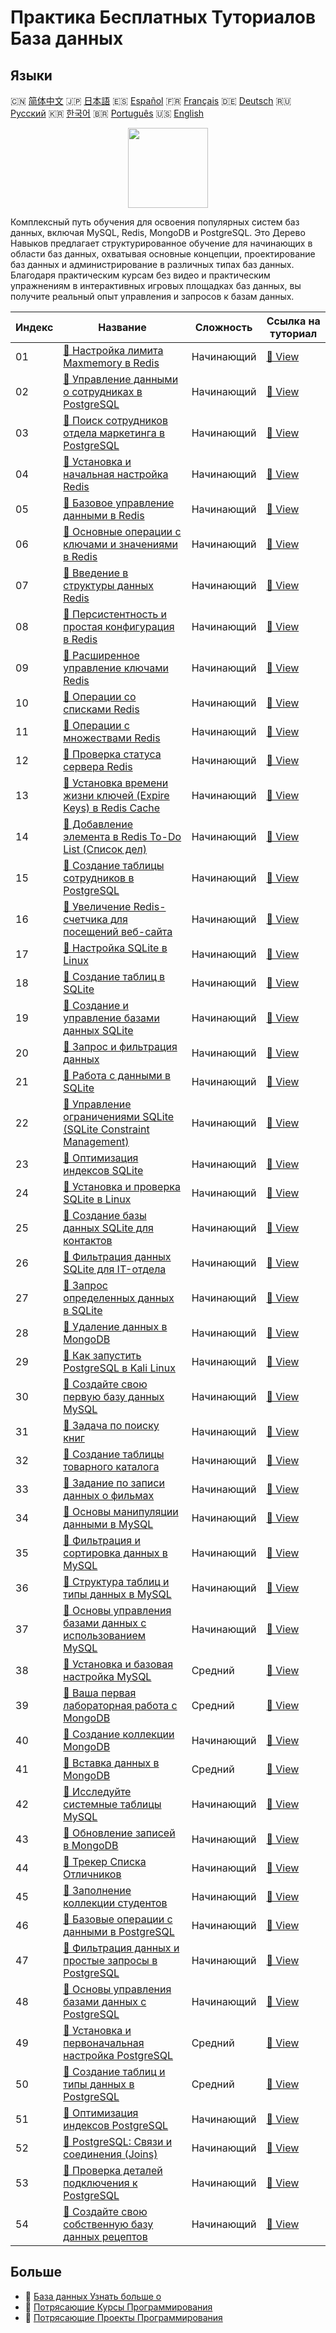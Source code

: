 # Практика Бесплатных Туториалов База данных

## Языки

🇨🇳 [简体中文](README_zh.md) 🇯🇵 [日本語](README_ja.md) 🇪🇸 [Español](README_es.md) 🇫🇷 [Français](README_fr.md) 🇩🇪 [Deutsch](README_de.md) 🇷🇺 [Русский](README_ru.md) 🇰🇷 [한국어](README_ko.md) 🇧🇷 [Português](README_pt.md) 🇺🇸 [English](README.md) 

<div align="center">
<img width="128px" src="https://file.labex.io/path/S2s0kYPxCISr.png">
</div>

Комплексный путь обучения для освоения популярных систем баз данных, включая MySQL, Redis, MongoDB и PostgreSQL. Это Дерево Навыков предлагает структурированное обучение для начинающих в области баз данных, охватывая основные концепции, проектирование баз данных и администрирование в различных типах баз данных. Благодаря практическим курсам без видео и практическим упражнениям в интерактивных игровых площадках баз данных, вы получите реальный опыт управления и запросов к базам данных.

|   Индекс | Название                                                                                                                                               | Сложность   | Ссылка на туториал                                                                                         |
|----------|--------------------------------------------------------------------------------------------------------------------------------------------------------|-------------|------------------------------------------------------------------------------------------------------------|
|       01 | [📖 Настройка лимита Maxmemory в Redis](https://labex.io/ru/tutorials/redis-configure-redis-maxmemory-limit-552162)                                    | Начинающий  | [🔗 View](https://labex.io/ru/tutorials/redis-configure-redis-maxmemory-limit-552162)                      |
|       02 | [📖 Управление данными о сотрудниках в PostgreSQL](https://labex.io/ru/tutorials/postgresql-manage-employee-data-in-postgresql-551130)                 | Начинающий  | [🔗 View](https://labex.io/ru/tutorials/postgresql-manage-employee-data-in-postgresql-551130)              |
|       03 | [📖 Поиск сотрудников отдела маркетинга в PostgreSQL](https://labex.io/ru/tutorials/postgresql-find-marketing-employees-in-postgresql-551146)          | Начинающий  | [🔗 View](https://labex.io/ru/tutorials/postgresql-find-marketing-employees-in-postgresql-551146)          |
|       04 | [📖 Установка и начальная настройка Redis](https://labex.io/ru/tutorials/redis-installation-and-initial-setup-of-redis-552075)                         | Начинающий  | [🔗 View](https://labex.io/ru/tutorials/redis-installation-and-initial-setup-of-redis-552075)              |
|       05 | [📖 Базовое управление данными в Redis](https://labex.io/ru/tutorials/redis-basic-data-management-in-redis-552076)                                     | Начинающий  | [🔗 View](https://labex.io/ru/tutorials/redis-basic-data-management-in-redis-552076)                       |
|       06 | [📖 Основные операции с ключами и значениями в Redis](https://labex.io/ru/tutorials/redis-basic-key-value-operations-in-redis-552077)                  | Начинающий  | [🔗 View](https://labex.io/ru/tutorials/redis-basic-key-value-operations-in-redis-552077)                  |
|       07 | [📖 Введение в структуры данных Redis](https://labex.io/ru/tutorials/redis-introduction-to-redis-data-structures-552078)                               | Начинающий  | [🔗 View](https://labex.io/ru/tutorials/redis-introduction-to-redis-data-structures-552078)                |
|       08 | [📖 Персистентность и простая конфигурация в Redis](https://labex.io/ru/tutorials/redis-persistence-and-simple-configuration-in-redis-552079)          | Начинающий  | [🔗 View](https://labex.io/ru/tutorials/redis-persistence-and-simple-configuration-in-redis-552079)        |
|       09 | [📖 Расширенное управление ключами Redis](https://labex.io/ru/tutorials/redis-redis-advanced-key-management-552094)                                    | Начинающий  | [🔗 View](https://labex.io/ru/tutorials/redis-redis-advanced-key-management-552094)                        |
|       10 | [📖 Операции со списками Redis](https://labex.io/ru/tutorials/redis-redis-list-operations-552098)                                                      | Начинающий  | [🔗 View](https://labex.io/ru/tutorials/redis-redis-list-operations-552098)                                |
|       11 | [📖 Операции с множествами Redis](https://labex.io/ru/tutorials/redis-redis-set-operations-552104)                                                     | Начинающий  | [🔗 View](https://labex.io/ru/tutorials/redis-redis-set-operations-552104)                                 |
|       12 | [📖 Проверка статуса сервера Redis](https://labex.io/ru/tutorials/redis-verify-redis-server-status-552152)                                             | Начинающий  | [🔗 View](https://labex.io/ru/tutorials/redis-verify-redis-server-status-552152)                           |
|       13 | [📖 Установка времени жизни ключей (Expire Keys) в Redis Cache](https://labex.io/ru/tutorials/redis-expire-keys-in-redis-cache-552156)                 | Начинающий  | [🔗 View](https://labex.io/ru/tutorials/redis-expire-keys-in-redis-cache-552156)                           |
|       14 | [📖 Добавление элемента в Redis To-Do List (Список дел)](https://labex.io/ru/tutorials/redis-add-item-to-redis-to-do-list-552161)                      | Начинающий  | [🔗 View](https://labex.io/ru/tutorials/redis-add-item-to-redis-to-do-list-552161)                         |
|       15 | [📖 Создание таблицы сотрудников в PostgreSQL](https://labex.io/ru/tutorials/postgresql-create-employee-table-in-postgresql-551115)                    | Начинающий  | [🔗 View](https://labex.io/ru/tutorials/postgresql-create-employee-table-in-postgresql-551115)             |
|       16 | [📖 Увеличение Redis-счетчика для посещений веб-сайта](https://labex.io/ru/tutorials/redis-increment-redis-counter-for-website-visits-552163)          | Начинающий  | [🔗 View](https://labex.io/ru/tutorials/redis-increment-redis-counter-for-website-visits-552163)           |
|       17 | [📖 Настройка SQLite в Linux](https://labex.io/ru/tutorials/sqlite-setting-up-sqlite-in-linux-552335)                                                  | Начинающий  | [🔗 View](https://labex.io/ru/tutorials/sqlite-setting-up-sqlite-in-linux-552335)                          |
|       18 | [📖 Создание таблиц в SQLite](https://labex.io/ru/tutorials/sqlite-building-tables-in-sqlite-552336)                                                   | Начинающий  | [🔗 View](https://labex.io/ru/tutorials/sqlite-building-tables-in-sqlite-552336)                           |
|       19 | [📖 Создание и управление базами данных SQLite](https://labex.io/ru/tutorials/sqlite-creating-and-managing-sqlite-databases-552337)                    | Начинающий  | [🔗 View](https://labex.io/ru/tutorials/sqlite-creating-and-managing-sqlite-databases-552337)              |
|       20 | [📖 Запрос и фильтрация данных](https://labex.io/ru/tutorials/sqlite-querying-and-filtering-data-552338)                                               | Начинающий  | [🔗 View](https://labex.io/ru/tutorials/sqlite-querying-and-filtering-data-552338)                         |
|       21 | [📖 Работа с данными в SQLite](https://labex.io/ru/tutorials/sqlite-working-with-data-in-sqlite-552340)                                                | Начинающий  | [🔗 View](https://labex.io/ru/tutorials/sqlite-working-with-data-in-sqlite-552340)                         |
|       22 | [📖 Управление ограничениями SQLite (SQLite Constraint Management)](https://labex.io/ru/tutorials/sqlite-sqlite-constraint-management-552545)          | Начинающий  | [🔗 View](https://labex.io/ru/tutorials/sqlite-sqlite-constraint-management-552545)                        |
|       23 | [📖 Оптимизация индексов SQLite](https://labex.io/ru/tutorials/sqlite-sqlite-index-optimization-552552)                                                | Начинающий  | [🔗 View](https://labex.io/ru/tutorials/sqlite-sqlite-index-optimization-552552)                           |
|       24 | [📖 Установка и проверка SQLite в Linux](https://labex.io/ru/tutorials/sqlite-install-and-verify-sqlite-on-linux-552579)                               | Начинающий  | [🔗 View](https://labex.io/ru/tutorials/sqlite-install-and-verify-sqlite-on-linux-552579)                  |
|       25 | [📖 Создание базы данных SQLite для контактов](https://labex.io/ru/tutorials/sqlite-build-sqlite-database-for-contacts-552582)                         | Начинающий  | [🔗 View](https://labex.io/ru/tutorials/sqlite-build-sqlite-database-for-contacts-552582)                  |
|       26 | [📖 Фильтрация данных SQLite для IT-отдела](https://labex.io/ru/tutorials/sqlite-filter-sqlite-data-for-it-department-552585)                          | Начинающий  | [🔗 View](https://labex.io/ru/tutorials/sqlite-filter-sqlite-data-for-it-department-552585)                |
|       27 | [📖 Запрос определенных данных в SQLite](https://labex.io/ru/tutorials/sqlite-query-specific-data-in-sqlite-552586)                                    | Начинающий  | [🔗 View](https://labex.io/ru/tutorials/sqlite-query-specific-data-in-sqlite-552586)                       |
|       28 | [📖 Удаление данных в MongoDB](https://labex.io/ru/tutorials/mongodb-delete-mongodb-data-420822)                                                       | Начинающий  | [🔗 View](https://labex.io/ru/tutorials/mongodb-delete-mongodb-data-420822)                                |
|       29 | [📖 Как запустить PostgreSQL в Kali Linux](https://labex.io/ru/tutorials/kali-how-to-start-postgresql-in-kali-linux-417476)                            | Начинающий  | [🔗 View](https://labex.io/ru/tutorials/kali-how-to-start-postgresql-in-kali-linux-417476)                 |
|       30 | [📖 Создайте свою первую базу данных MySQL](https://labex.io/ru/tutorials/mysql-create-your-first-mysql-database-418265)                               | Начинающий  | [🔗 View](https://labex.io/ru/tutorials/mysql-create-your-first-mysql-database-418265)                     |
|       31 | [📖 Задача по поиску книг](https://labex.io/ru/tutorials/mysql-book-search-challenge-418297)                                                           | Начинающий  | [🔗 View](https://labex.io/ru/tutorials/mysql-book-search-challenge-418297)                                |
|       32 | [📖 Создание таблицы товарного каталога](https://labex.io/ru/tutorials/mysql-create-a-product-catalog-table-418298)                                    | Начинающий  | [🔗 View](https://labex.io/ru/tutorials/mysql-create-a-product-catalog-table-418298)                       |
|       33 | [📖 Задание по записи данных о фильмах](https://labex.io/ru/tutorials/mysql-record-movie-data-challenge-418302)                                        | Начинающий  | [🔗 View](https://labex.io/ru/tutorials/mysql-record-movie-data-challenge-418302)                          |
|       34 | [📖 Основы манипуляции данными в MySQL](https://labex.io/ru/tutorials/sql-mysql-basic-data-manipulation-418303)                                        | Начинающий  | [🔗 View](https://labex.io/ru/tutorials/sql-mysql-basic-data-manipulation-418303)                          |
|       35 | [📖 Фильтрация и сортировка данных в MySQL](https://labex.io/ru/tutorials/mysql-mysql-data-filtering-and-sorting-418305)                               | Начинающий  | [🔗 View](https://labex.io/ru/tutorials/mysql-mysql-data-filtering-and-sorting-418305)                     |
|       36 | [📖 Структура таблиц и типы данных в MySQL](https://labex.io/ru/tutorials/mysql-mysql-table-structure-and-data-types-418307)                           | Начинающий  | [🔗 View](https://labex.io/ru/tutorials/mysql-mysql-table-structure-and-data-types-418307)                 |
|       37 | [📖 Основы управления базами данных с использованием MySQL](https://labex.io/ru/tutorials/mysql-database-management-fundamentals-with-mysql-418414)    | Начинающий  | [🔗 View](https://labex.io/ru/tutorials/mysql-database-management-fundamentals-with-mysql-418414)          |
|       38 | [📖 Установка и базовая настройка MySQL](https://labex.io/ru/tutorials/mysql-installation-and-basic-configuration-of-mysql-418415)                     | Средний     | [🔗 View](https://labex.io/ru/tutorials/mysql-installation-and-basic-configuration-of-mysql-418415)        |
|       39 | [📖 Ваша первая лабораторная работа с MongoDB](https://labex.io/ru/tutorials/mongodb-your-first-mongodb-lab-420660)                                    | Средний     | [🔗 View](https://labex.io/ru/tutorials/mongodb-your-first-mongodb-lab-420660)                             |
|       40 | [📖 Создание коллекции MongoDB](https://labex.io/ru/tutorials/mongodb-create-mongodb-collection-420695)                                                | Начинающий  | [🔗 View](https://labex.io/ru/tutorials/mongodb-create-mongodb-collection-420695)                          |
|       41 | [📖 Вставка данных в MongoDB](https://labex.io/ru/tutorials/mongodb-insert-data-in-mongodb-420696)                                                     | Средний     | [🔗 View](https://labex.io/ru/tutorials/mongodb-insert-data-in-mongodb-420696)                             |
|       42 | [📖 Исследуйте системные таблицы MySQL](https://labex.io/ru/tutorials/mysql-explore-mysql-system-tables-391702)                                        | Начинающий  | [🔗 View](https://labex.io/ru/tutorials/mysql-explore-mysql-system-tables-391702)                          |
|       43 | [📖 Обновление записей в MongoDB](https://labex.io/ru/tutorials/mongodb-update-mongodb-records-420823)                                                 | Начинающий  | [🔗 View](https://labex.io/ru/tutorials/mongodb-update-mongodb-records-420823)                             |
|       44 | [📖 Трекер Списка Отличников](https://labex.io/ru/tutorials/mongodb-honor-roll-tracker-425476)                                                         | Начинающий  | [🔗 View](https://labex.io/ru/tutorials/mongodb-honor-roll-tracker-425476)                                 |
|       45 | [📖 Заполнение коллекции студентов](https://labex.io/ru/tutorials/mongodb-populate-the-students-collection-425481)                                     | Начинающий  | [🔗 View](https://labex.io/ru/tutorials/mongodb-populate-the-students-collection-425481)                   |
|       46 | [📖 Базовые операции с данными в PostgreSQL](https://labex.io/ru/tutorials/postgresql-basic-data-operations-in-postgresql-550897)                      | Начинающий  | [🔗 View](https://labex.io/ru/tutorials/postgresql-basic-data-operations-in-postgresql-550897)             |
|       47 | [📖 Фильтрация данных и простые запросы в PostgreSQL](https://labex.io/ru/tutorials/postgresql-data-filtering-and-simple-queries-in-postgresql-550898) | Начинающий  | [🔗 View](https://labex.io/ru/tutorials/postgresql-data-filtering-and-simple-queries-in-postgresql-550898) |
|       48 | [📖 Основы управления базами данных с PostgreSQL](https://labex.io/ru/tutorials/postgresql-database-management-basics-with-postgresql-550899)          | Начинающий  | [🔗 View](https://labex.io/ru/tutorials/postgresql-database-management-basics-with-postgresql-550899)      |
|       49 | [📖 Установка и первоначальная настройка PostgreSQL](https://labex.io/ru/tutorials/postgresql-installation-and-initial-setup-of-postgresql-550900)     | Средний     | [🔗 View](https://labex.io/ru/tutorials/postgresql-installation-and-initial-setup-of-postgresql-550900)    |
|       50 | [📖 Создание таблиц и типы данных в PostgreSQL](https://labex.io/ru/tutorials/postgresql-postgresql-table-creation-and-data-types-550901)              | Средний     | [🔗 View](https://labex.io/ru/tutorials/postgresql-postgresql-table-creation-and-data-types-550901)        |
|       51 | [📖 Оптимизация индексов PostgreSQL](https://labex.io/ru/tutorials/postgresql-data-filtering-and-simple-queries-in-postgresql-550955)                  | Начинающий  | [🔗 View](https://labex.io/ru/tutorials/postgresql-data-filtering-and-simple-queries-in-postgresql-550955) |
|       52 | [📖 PostgreSQL: Связи и соединения (Joins)](https://labex.io/ru/tutorials/postgresql-postgresql-relationships-and-joins-550959)                        | Начинающий  | [🔗 View](https://labex.io/ru/tutorials/postgresql-postgresql-relationships-and-joins-550959)              |
|       53 | [📖 Проверка деталей подключения к PostgreSQL](https://labex.io/ru/tutorials/postgresql-verify-postgresql-connection-details-551083)                   | Начинающий  | [🔗 View](https://labex.io/ru/tutorials/postgresql-verify-postgresql-connection-details-551083)            |
|       54 | [📖 Создайте свою собственную базу данных рецептов](https://labex.io/ru/tutorials/postgresql-create-your-own-recipe-database-551100)                   | Начинающий  | [🔗 View](https://labex.io/ru/tutorials/postgresql-create-your-own-recipe-database-551100)                 |

## Больше

- 🔗 [База данных Узнать больше о](https://labex.io/ru/skilltrees/database)
- 🔗 [Потрясающие Курсы Программирования](https://github.com/labex-labs/awesome-programming-courses)
- 🔗 [Потрясающие Проекты Программирования](https://github.com/labex-labs/awesome-programming-projects)

